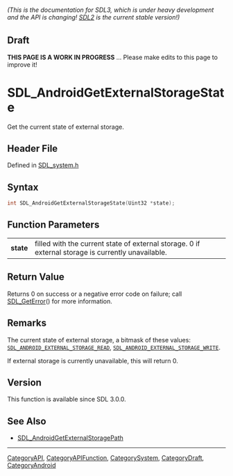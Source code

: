 ###### (This is the documentation for SDL3, which is under heavy development and the API is changing! [SDL2](https://wiki.libsdl.org/SDL2/) is the current stable version!)

## Draft

**THIS PAGE IS A WORK IN PROGRESS** ... Please make edits to this page to improve it!


<!-- #*^*^*^*^*See https://wiki.libsdl.org/SGFunctions for details on editing this page*^*^*^*^* -->
# SDL_AndroidGetExternalStorageState

Get the current state of external storage.

## Header File

Defined in [SDL_system.h](https://github.com/libsdl-org/SDL/blob/main/include/SDL3/SDL_system.h)

## Syntax

```c
int SDL_AndroidGetExternalStorageState(Uint32 *state);

```

## Function Parameters

|               |                                                                                                    |
| ------------- | -------------------------------------------------------------------------------------------------- |
| **state**     | filled with the current state of external storage. 0 if external storage is currently unavailable. |

## Return Value

Returns 0 on success or a negative error code on failure; call
[SDL_GetError](SDL_GetError)() for more information.

## Remarks

The current state of external storage, a bitmask of these values:
[`SDL_ANDROID_EXTERNAL_STORAGE_READ`](SDL_ANDROID_EXTERNAL_STORAGE_READ),
[`SDL_ANDROID_EXTERNAL_STORAGE_WRITE`](SDL_ANDROID_EXTERNAL_STORAGE_WRITE).

If external storage is currently unavailable, this will return 0.

## Version

This function is available since SDL 3.0.0.

## See Also

* [SDL_AndroidGetExternalStoragePath](SDL_AndroidGetExternalStoragePath)

----
[CategoryAPI](CategoryAPI), [CategoryAPIFunction](CategoryAPIFunction), [CategorySystem](CategorySystem), [CategoryDraft](CategoryDraft), [CategoryAndroid](CategoryAndroid)
<!-- #See the Style Guide for instructions on editing the footer. -->


